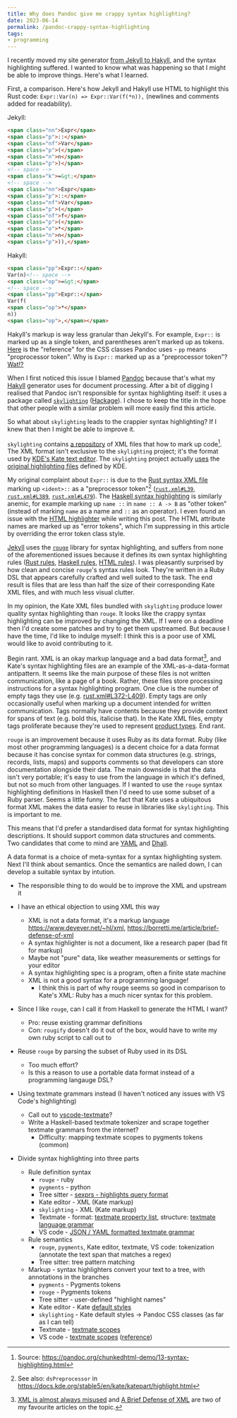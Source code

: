 ```yaml
---
title: Why does Pandoc give me crappy syntax highlighting?
date: 2023-06-14
permalink: /pandoc-crappy-syntax-highlighting
tags:
- programming
---
```


I recently moved my site generator [from Jekyll to
Hakyll](https://blog.ielliott.io/jekyll-to-hakyll), and the syntax highlighting suffered. I wanted
to know what was happening so that I might be able to improve things. Here's what I learned.

First, a comparison. Here's how Jekyll and Hakyll use HTML to highlight this Rust code: `Expr::Var(n) => Expr::Var(f(*n)),`
(newlines and comments added for readability).

Jekyll:

<style>.sourceCode.html .er { color: inherit; font-weight: inherit; }</style>

```html
<span class="nn">Expr</span>
<span class="p">::</span>
<span class="nf">Var</span>
<span class="p">(</span>
<span class="n">n</span>
<span class="p">)</span>
<!-- space -->
<span class="k">=&gt;</span>
<!-- space -->
<span class="nn">Expr</span>
<span class="p">::</span>
<span class="nf">Var</span>
<span class="p">(</span>
<span class="nf">f</span>
<span class="p">(</span>
<span class="o">*</span>
<span class="n">n</span>
<span class="p">)),</span>
```

Hakyll:

```html
<span class="pp">Expr::</span>
Var(n)<!-- space -->
<span class="op">=&gt;</span>
<!-- space -->
<span class="pp">Expr::</span>
Var(f(
<span class="op">*</span>
n))
<span class="op">,</span></span>
```

Hakyll's markup is way less granular than Jekyll's. For example, `Expr::` is marked up as a single token, and
parentheses aren't marked up as tokens.
[Here](https://github.com/jgm/skylighting/blob/da282a2c521e85417c9f73116b36cbc68e01ecbf/skylighting-format-blaze-html/src/Skylighting/Format/HTML.hs#L22-L55)
is the "reference" for the CSS classes Pandoc uses - `pp` means "proprocessor token". Why is `Expr::` marked up as a "preprocessor token"? [Wat!?](https://www.destroyallsoftware.com/talks/wat)

When I first noticed this issue I blamed [Pandoc](https://pandoc.org/) because that's what my [Hakyll](https://jaspervdj.be/hakyll/) generator
uses for document processing.
After a bit of digging I realised that Pandoc isn't responsible for syntax highlighting itself:
it uses a package called [`skylighting`](https://github.com/jgm/skylighting) ([Hackage](https://hackage.haskell.org/package/skylighting)).
I chose to keep the title in the hope that other people with a similar problem will more easily find
this article.

So what about `skylighting` leads to the crappier syntax highlighting? If I knew that then I might be able to improve it.

`skylighting` contains [a repository](https://github.com/jgm/skylighting/blob/master/skylighting-core/xml/) of
XML files that how to mark up code[^1]. The XML format isn't exclusive to the `skylighting` project; it's the format
used by [KDE's Kate text editor](https://docs.kde.org/stable5/en/kate/kate/). The `skylighting` project actually
[uses](https://github.com/jgm/skylighting/blob/2f25c08651beee10b80242fd9c6a1c66328148d8/Makefile#L40-L48) the [original
highlighting files](https://github.com/KDE/syntax-highlighting/tree/master/data/syntax) defined by KDE.

My original complaint about `Expr::` is due to the [Rust syntax XML
file](https://github.com/jgm/skylighting/blob/da282a2c521e85417c9f73116b36cbc68e01ecbf/skylighting-core/xml/rust.xml) 
marking up `<ident>::` as a "preprocessor token"[^2]
([`rust.xml#L39`](https://github.com/jgm/skylighting/blob/da282a2c521e85417c9f73116b36cbc68e01ecbf/skylighting-core/xml/rust.xml#L39),
[`rust.xml#L389`](https://github.com/jgm/skylighting/blob/da282a2c521e85417c9f73116b36cbc68e01ecbf/skylighting-core/xml/rust.xml#L389),
[`rust.xml#L479`](https://github.com/jgm/skylighting/blob/da282a2c521e85417c9f73116b36cbc68e01ecbf/skylighting-core/xml/rust.xml#L479)).
The [Haskell syntax highlighting](https://github.com/jgm/skylighting/blob/da282a2c521e85417c9f73116b36cbc68e01ecbf/skylighting-core/xml/haskell.xml)
is similarly anemic, for example marking up `name ::` in `name :: A -> B` as "other token" (instead of marking `name` as a name and `::` as an operator).
I even found an issue with the [HTML 
highlighter](https://github.com/jgm/skylighting/blob/da282a2c521e85417c9f73116b36cbc68e01ecbf/skylighting-core/xml/html.xml)
while writing this post. The HTML attribute names are marked up as "error tokens", which I'm
suppressing in this article by overriding the error token class style.

[Jekyll](https://jekyllrb.com/) uses the [`rouge`](https://github.com/rouge-ruby/rouge) library for syntax highlighting, and
suffers from none of the aforementioned issues because it defines its own syntax highlighting rules ([Rust rules](https://github.com/rouge-ruby/rouge/blob/5c052c2744515981f2720b1a4ee37b1123b0bae1/lib/rouge/lexers/rust.rb#L6),
[Haskell rules](https://github.com/rouge-ruby/rouge/blob/5c052c2744515981f2720b1a4ee37b1123b0bae1/lib/rouge/lexers/haskell.rb#L6),
[HTML rules](https://github.com/rouge-ruby/rouge/blob/5c052c2744515981f2720b1a4ee37b1123b0bae1/lib/rouge/lexers/html.rb#L6)). I was
pleasantly surprised by how clean and concise `rouge`'s syntax rules look. They're written in a Ruby DSL that appears carefully
crafted and well suited to the task. The end result is files that are less than half the size of their corresponding Kate XML files,
and with much less visual clutter. 

In my opinion, the Kate XML files bundled with `skylighting` produce lower quality syntax highlighting than `rouge`. It looks like
the crappy syntax highlighting can be improved by changing the XML. If I were on a deadline then I'd create some patches and try
to get them upstreamed. But because I have the time, I'd like to indulge myself: I think this is a poor use of XML would like to
avoid contributing to it.

Begin rant.
XML is an okay markup language and a bad data format[^xml], and Kate's syntax highlighting files are an example of the XML-as-a-data-format antipattern.
It seems like the main purpose of these files is not written communication, like a page of a book.
Rather, these files store processing instructions for a syntax highlighting program.
One clue is the number of empty tags they use (e.g. [rust.xml#L372-L409](https://github.com/jgm/skylighting/blob/da282a2c521e85417c9f73116b36cbc68e01ecbf/skylighting-core/xml/rust.xml#L372-L409)).
Empty tags are only occasionally useful when marking up a document intended for written communication.
Tags normally have contents because they provide context for spans of text (e.g. bold this, italicise that).
In the Kate XML files, empty tags proliferate because they're used to represent [product types](https://en.wikipedia.org/wiki/Product_type).
End rant.

`rouge` is an improvement because it uses Ruby as its data format.
Ruby (like most other programming languages) is a decent choice for a data format because it has concise syntax for common data structures (e.g. strings, records, lists, maps)
and supports comments so that developers can store documentation alongside their data.
The main downside is that the data isn't very portable; it's easy to use from the language in which it's defined, but not so much from other languages.
If I wanted to use the `rouge` syntax highlighting definitions in Haskell then I'd need to use some subset of a Ruby parser. Seems a little funny.
The fact that Kate uses a ubiquitous format XML makes the data easier to reuse in libraries like `skylighting`.
This is important to me.

This means that I'd prefer a standardised data format for syntax highlighting descriptions.
It should support common data structures and comments.
Two candidates that come to mind are [YAML](https://yaml.org/) and [Dhall](https://dhall-lang.org/).

A data format is a choice of meta-syntax for a syntax highlighting system.
Next I'll think about semantics.
Once the semantics are nailed down, I can develop a suitable syntax by intution.

* The responsible thing to do would be to improve the XML and upstream it
* I have an ethical objection to using XML this way
  * XML is not a data format, it's a markup language https://www.devever.net/~hl/xml, https://borretti.me/article/brief-defense-of-xml
  * A syntax highlighter is not a document, like a research paper (bad fit for markup)
  * Maybe not "pure" data, like weather measurements or settings for your editor
  * A syntax highlighting spec is a program, often a finite state machine
  * XML is not a good syntax for a programming language!
    * I think this is part of why rouge seems so good in comparison to Kate's XML: Ruby has a much
      nicer syntax for this problem.
* Since I like `rouge`, can I call it from Haskell to generate the HTML I want?
  * Pro: reuse existing grammar definitions
  * Con: `rougify` doesn't do it out of the box, would have to write my own ruby script to call out to
* Reuse `rouge` by parsing the subset of Ruby used in its DSL
  * Too much effort?
  * Is this a reason to use a portable data format instead of a programming langauge DSL?
* Using textmate grammars instead (I haven't noticed any issues with VS Code's highlighting)
  * Call out to [vscode-textmate](https://github.com/microsoft/vscode-textmate)?
  * Write a Haskell-based textmate tokenizer and scrape together textmate grammars from the internet?
    * Difficulty: mapping textmate scopes to pygments tokens (common)
    
* Divide syntax highlighting into three parts
  * Rule definition syntax
    * `rouge` - ruby
    * `pygments` - python
    * Tree sitter - [sexprs - highlights query format](https://tree-sitter.github.io/tree-sitter/syntax-highlighting#highlights)
    * Kate editor - XML (Kate markup)
    * `skylighting` - XML (Kate markup)
    * Textmate - format: [textmate property list](https://macromates.com/manual/en/appendix#property-list-format), structure: [textmate language grammar](https://macromates.com/manual/en/language_grammars)
    * VS code - [JSON / YAML formatted textmate grammar](https://code.visualstudio.com/api/language-extensions/syntax-highlight-guide#tokenization)
  * Rule semantics
    * `rouge`, `pygments`, Kate editor, textmate, VS code: tokenization (annotate the text span that matches a regex)
    * Tree sitter: tree pattern matching
  * Markup - syntax highlighters convert your text to a tree, with annotations in the branches
    * `pygments` - Pygments tokens
    * `rouge` - Pygments tokens
    * Tree sitter - user-defined "highlight names"
    * Kate editor - Kate [default styles](https://docs.kde.org/stable5/en/kate/katepart/highlight.html#kate-highlight-default-styles)
    * `skylighting` - Kate default styles -> Pandoc CSS classes (as far as I can tell)
    * Textmate - [textmate scopes](https://macromates.com/manual/en/language_grammars#naming_conventions)
    * VS code - [textmate scopes](https://macromates.com/manual/en/language_grammars#naming_conventions) ([reference](https://code.visualstudio.com/api/language-extensions/syntax-highlight-guide#textmate-tokens-and-scopes))

[^1]: Source: <https://pandoc.org/chunkedhtml-demo/13-syntax-highlighting.html>
[^2]: See also: `dsPreprocessor` in <https://docs.kde.org/stable5/en/kate/katepart/highlight.html>
[^xml]: [XML is almost always misused](https://www.devever.net/~hl/xml) and [A Brief Defense of XML](https://borretti.me/article/brief-defense-of-xml)
    are two of my favourite articles on the topic.

